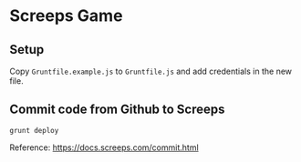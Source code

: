 # Screeps Game

## Setup

Copy `Gruntfile.example.js` to `Gruntfile.js` and add credentials in the new file.

## Commit code from Github to Screeps

```
grunt deploy
```

Reference: https://docs.screeps.com/commit.html
